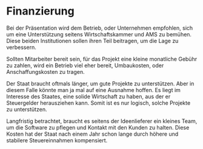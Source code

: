 # Finanzierung

Bei der Präsentation wird dem Betrieb, oder Unternehmen empfohlen, sich um eine Unterstützung seitens Wirtschaftskammer und AMS zu bemühen. Diese beiden Institutionen sollen ihren Teil beitragen, um die Lage zu verbessern. 

Sollten Mitarbeiter bereit sein, für das Projekt eine kleine monatliche Gebühr zu zahlen, wird ein Betrieb viel eher bereit, Umbaukosten, oder Anschaffungskosten zu tragen.

Der Staat braucht oftmals länger, um gute Projekte zu unterstützen. Aber in diesem Falle könnte man ja mal auf eine Ausnahme hoffen. Es liegt im Interesse des Staates, eine solide Wirtschaft zu haben, aus der er Steuergelder herausziehen kann. Somit ist es nur logisch, solche Projekte zu unterstützen.

Langfristig betrachtet, braucht es seitens der Ideenlieferer ein kleines Team, um die Software zu pflegen und Kontakt mit den Kunden zu halten. Diese Kosten hat der Staat nach einem Jahr schon lange durch höhere und stabilere Steuereinnahmen kompensiert. 
